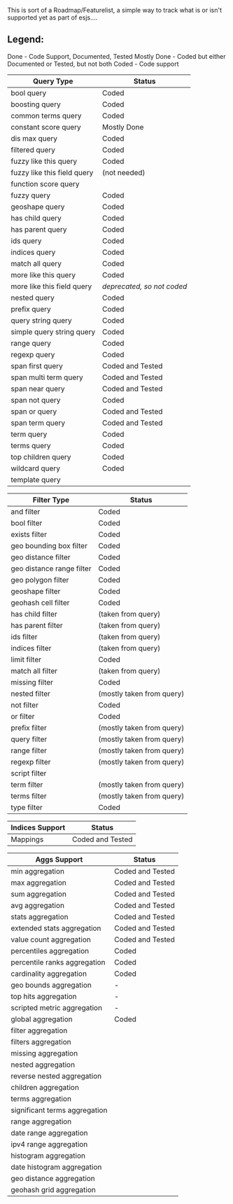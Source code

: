 This is sort of a Roadmap/Featurelist, a simple way to track what is or isn't supported
yet as part of esjs....

Legend:
------
Done - Code Support, Documented, Tested
Mostly Done - Coded but either Documented or Tested, but not both
Coded - Code support



Query Type                    | Status
------------------------------|-----------
bool query                    | Coded
boosting query                | Coded
common terms query            | Coded
constant score query          | Mostly Done
dis max query                 | Coded
filtered query                | Coded
fuzzy like this query         | Coded
fuzzy like this field query   | (not needed)
function score query          |
fuzzy query                   | Coded
geoshape query                | Coded
has child query               | Coded
has parent query              | Coded
ids query                     | Coded
indices query                 | Coded
match all query               | Coded
more like this query          | Coded
more like this field query    | *deprecated, so not coded*
nested query                  | Coded
prefix query                  | Coded
query string query            | Coded
simple query string query     | Coded
range query                   | Coded
regexp query                  | Coded
span first query              | Coded and Tested
span multi term query         | Coded and Tested
span near query               | Coded and Tested
span not query                | Coded
span or query                 | Coded and Tested
span term query               | Coded and Tested
term query                    | Coded
terms query                   | Coded
top children query            | Coded
wildcard query                | Coded
template query                |


Filter Type                   | Status
------------------------------|----------
and filter                    | Coded
bool filter                   | Coded
exists filter                 | Coded
geo bounding box filter       | Coded
geo distance filter           | Coded
geo distance range filter     | Coded
geo polygon filter            | Coded
geoshape filter               | Coded
geohash cell filter           | Coded
has child filter              | (taken from query)
has parent filter             | (taken from query)
ids filter                    | (taken from query)
indices filter                | (taken from query)
limit filter                  | Coded
match all filter              | (taken from query)
missing filter                | Coded
nested filter                 | (mostly taken from query)
not filter                    | Coded
or filter                     | Coded
prefix filter                 | (mostly taken from query)
query filter                  | (mostly taken from query)
range filter                  | (mostly taken from query)
regexp filter                 | (mostly taken from query)
script filter                 |
term filter                   | (mostly taken from query)
terms filter                  | (mostly taken from query)
type filter                   | Coded



Indices Support               | Status
------------------------------|----------
Mappings                      | Coded and Tested


Aggs Support                  | Status
------------------------------|----------
min aggregation               | Coded and Tested
max aggregation               | Coded and Tested
sum aggregation               | Coded and Tested
avg aggregation               | Coded and Tested
stats aggregation             | Coded and Tested
extended stats aggregation    | Coded and Tested
value count aggregation       | Coded and Tested
percentiles aggregation       | Coded
percentile ranks aggregation  | Coded
cardinality aggregation       | Coded
geo bounds aggregation        |  - 
top hits aggregation          |  - 
scripted metric aggregation   |  - 
global aggregation            | Coded
filter aggregation            | 
filters aggregation           |
missing aggregation           |
nested aggregation            |
reverse nested aggregation    |
children aggregation          |
terms aggregation             |
significant terms aggregation |
range aggregation             |
date range aggregation        |
ipv4 range aggregation        |
histogram aggregation         |
date histogram aggregation    |
geo distance aggregation      |
geohash grid aggregation      |